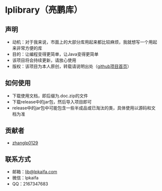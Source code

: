 # lplibrary（亮鹏库）
## 声明
- 动机：对于我来说，市面上的大部分库用起来都比较麻烦，我就想写一个用起来非常方便的库
- 目的：让编程变得更简单，让Java变得更简单
- 该项目将会持续更新，请放心使用
- 版权：该项目为本人原创，转载请说明出处（[github项目首页](https://github.com/zhanglp0129/lplibrary)）
## 如何使用
- 下载使用文档，即后缀为.doc.zip的文件
- 下载release中的jar包，然后导入项目即可
- release中的jar包中可能包含一些半成品或已淘汰的类，具体使用以源码和文档为准
## 贡献者
- [zhanglp0129](https://github.com/zhanglp0129)
## 联系方式
- 邮箱：lib@lpkaifa.com
- 微信：lpkaifa
- QQ：2167347683
